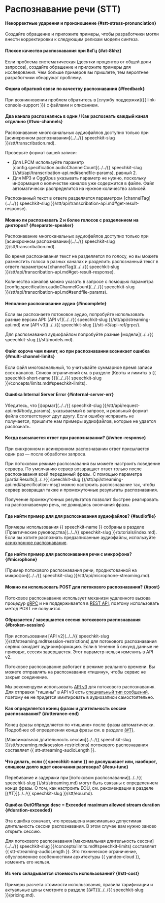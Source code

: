 # Распознавание речи (STT)

#### Некорректные ударения и произношение {#stt-stress-pronunciation}

Создайте обращение и приложите примеры, чтобы разработчики могли внести корректировки к следующим релизам модели синтеза.


#### Плохое качество распознавания при 8кГц {#at-8khz}

Если проблема систематическая (десятки процентов от общей доли запросов), создайте обращение и приложите примеры для исследования. Чем больше примеров вы пришлете, тем вероятнее разработчики обнаружат проблему.


#### Форма обратной связи по качеству распознавания {#feedback}



При возникновении проблем обратитесь в [службу поддержки]({{ link-console-support }}) с файлами и описанием.


#### Два канала распознались в один / Как распознать каждый канал отдельно {#two-channels}

Распознавание многоканальных аудиофайлов доступно только при [асинхронном распознавании](../../{{ speechkit-slug }}/stt/transcribation.md).

Проверьте формат вашей записи:

* Для LPCM используйте параметр [config.specification.audioChannelCount](../../{{ speechkit-slug }}/stt/api/transcribation-api.md#sendfile-params), равный 2.
* Для MP3 и OggOpus указывать параметр не нужно, поскольку информация о количестве каналов уже содержится в файле. Файл автоматически распределится на нужное количество записей.

Распознанный текст в ответе разделяется параметром [channelTag](../../{{ speechkit-slug }}/stt/api/transcribation-api.md#get-result-response).

#### Можно ли распознавать 2 и более голосов с разделением на дикторов? {#separate-speaker}

Распознавание многоканальных аудиофайлов доступно только при [асинхронном распознавании](../../{{ speechkit-slug }}/stt/transcribation.md).

Во время распознавания текст не разделяется по голосу, но вы можете разместить голоса в разных каналах и разделить распознанный текст в ответе параметром [channelTag](../../{{ speechkit-slug }}/stt/api/transcribation-api.md#get-result-response).

Количество каналов можно указать в запросе с помощью параметра [config.specification.audioChannelCount](../../{{ speechkit-slug }}/stt/api/transcribation-api.md#sendfile-params).

#### Неполное распознавание аудио {#incomplete}

Если вы распознаете потоковое аудио, попробуйте использовать разные версии API: [API v1](../../{{ speechkit-slug }}/stt/api/streaming-api.md) или [API v3](../../{{ speechkit-slug }}/stt-v3/api-ref/grpc/). 

Для распознавания аудиофайлом попробуйте разные [модели](../../{{ speechkit-slug }}/stt/models.md).


#### Файл короче чем лимит, но при распознавании возникает ошибка {#multi-channel-limits}

Если файл многоканальный, то учитывайте суммарное время записи всех каналов. Список ограничений см. в разделе [Квоты и лимиты в {{ speechkit-short-name }}](../../{{ speechkit-slug }}/concepts/limits.md#speechkit-limits).

#### Ошибка Internal Server Error {#internal-server-err}

Убедитесь, что [формат](../../{{ speechkit-slug }}/stt/api/request-api.md#body_params), указываемый в запросе, и реальный формат файла соответствуют друг другу. Если ошибку исправить не получается, пришлите нам примеры аудиофайлов, которые не удается распознать.

#### Когда высылается ответ при распознавании? {#when-response}

При синхронном и асинхронном распознавании ответ присылается один раз — после обработки запроса.

При потоковом режиме распознавания вы можете настроить поведение сервера. По умолчанию сервер возвращает ответ только после распознавания всей переданный фразы. С помощью параметра [partialResults](../../{{ speechkit-slug }}/stt/api/streaming-api.md#specification-msg) можно настроить распознавание так, чтобы сервер возвращал также и промежуточные результаты распознавания.

Получение промежуточных результатов позволит быстрее реагировать на распознаваемую речь, не дожидаясь окончания фразы.

#### Где найти пример для для распознавания аудиофайлов? {#audiofile}

Примеры использования {{ speechkit-name }} собраны в разделе [Практические руководства](../../{{ speechkit-slug }}/tutorials/index.md). Если вы хотите распознать предзаписанные аудиофайлы, используйте [асинхронное распознавание](../../speechkit/stt/transcribation.md).

#### Где найти пример для распознавания речи с микрофона? {#microphone}

[Пример потокового распознавания речи, продиктованной на микрофон](../../{{ speechkit-slug }}/stt/api/microphone-streaming.md).

#### Можно ли использовать POST для потокового распознавания? {#post}

Потоковое распознавание использует механизм удаленного вызова процедур [gRPC](../../glossary/) и не поддерживается в [REST API](../../glossary/rest-api.md), поэтому использовать метод POST не получится.

#### Обрывается / завершается сессия потокового распознавания {#broken-session}

При использовании [API v2](../../{{ speechkit-slug }}/stt/streaming.md#session-restrictions) для потокового распознавания сервис ожидает аудиоинформацию. Если в течение 5 секунд данные не приходят, сессия завершается. Этот параметр нельзя изменить в API v2.

Потоковое распознавание работает в режиме реального времени. Вы можете отправлять на распознавание «тишину», чтобы сервис не закрыл соединение.

Мы рекомендуем использовать [API v3](../../) для потокового распознавания. Для отправки "тишины" в API v3 есть [специальный тип сообщений](../../speechkit/stt-v3/api-ref/grpc/stt_service.md#SilenceChunk), поэтому ее не придется имитировать в аудиозаписи самостоятельно.

#### Как определяется конец фразы и длительность сессии распознавания? {#utterance-end}

Конец фразы определяется по «тишине» после фразы автоматически. Подробнее об определении конца фразы см. в разделе [{#T}](../../speechkit/stt/eou.md).

[Максимальная длительность сессии](../../{{ speechkit-slug }}/stt/streaming.md#session-restrictions) потокового распознавания составляет {{ stt-streaming-audioLength }}.

#### Что делать, если {{ speechkit-name }} не дослушивает или, наоборот, слишком долго ждет окончания разговора? {#eou-tune}

Перебивание и задержки при [потоковом распознавании](../../{{ speechkit-slug }}/stt/streaming.md) могут быть связаны с определением конца фразы. О том, как настроить EOU, см. рекомендации в разделе [{#T}](../../{{ speechkit-slug }}/stt/eou.md).

#### Ошибка OutOfRange desc = Exceeded maximum allowed stream duration {#duration-exceeded}

Эта ошибка означает, что превышена максимально допустимая длительность сессии распознавания. В этом случае вам нужно заново открыть сессию.

Для потокового распознавания [максимальная длительность сессии](../../{{ speechkit-slug }}/concepts/limits.md#speechkit-limits) составляет {{ stt-streaming-audioLength }}. Это техническое ограничение, обусловленное особенностями архитектуры {{ yandex-cloud }}, изменить его нельзя.

#### Из чего складывается стоимость использования? {#stt-cost}

Примеры расчета стоимости использования, правила тарификации и актуальные цены смотрите в разделе [{#T}](../../{{ speechkit-slug }}/pricing.md).
